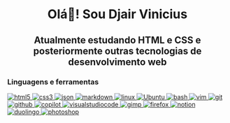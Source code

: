 <!--
## Hi there 👋
**djairvinicius/djairvinicius** is a ✨ _special_ ✨ repository because its `README.md` (this file) appears on your GitHub profile.

Here are some ideas to get you started:

- 🔭 I’m currently working on ...
- 🌱 I’m currently learning ...
- 👯 I’m looking to collaborate on ...
- 🤔 I’m looking for help with ...
- 💬 Ask me about ...
- 📫 How to reach me: ...
- 😄 Pronouns: ...
- ⚡ Fun fact: ...
-->
<h1 align="center">
    Olá👋! Sou Djair Vinicius
</h1>

<h2 align="center">
Atualmente estudando HTML e CSS e posteriormente outras tecnologias de desenvolvimento web
</h2>

<h3 align="left">Linguagens e ferramentas</h3>
<p align="left"> 
<!--html5-->
    <a href="https://www.w3.org/html/" target="_blank" rel="noreferrer"> 
        <img src="https://img.shields.io/badge/HTML5-E34F26.svg?style=for-the-badge&logo=HTML5&logoColor=white" alt="html5"> 
    </a>
<!--css-->
    <a href="https://www.w3schools.com/css/" target="_blank" rel="noreferrer"> 
        <img src="https://img.shields.io/badge/CSS3-1572B6?style=for-the-badge&logo=css3&logoColor=white" alt="css3"> 
    </a>
<!--json-->
    <a href="https://json.org/" target="_blank" rel="noreferrer">
        <img src="https://img.shields.io/badge/JSON-000000.svg?style=for-the-badge&logo=JSON&logoColor=white" alt="json">
    </a>
<!--markdown-->
    <a href="https://www.markdownguide.org/" target="_blank" rel="noreferrer">
        <img src="https://img.shields.io/badge/Markdown-000000.svg?style=for-the-badge&logo=Markdown&logoColor=white" alt="markdown">
    </a>
<!--linux-->
    <a href="https://www.linux.org/" target="_blank" rel="noreferrer"> 
        <img src="https://img.shields.io/badge/Linux-FCC624?style=for-the-badge&logo=linux&logoColor=black" alt="linux"/> 
    </a>
<!--ubuntu-->
    <a href="http://ubuntu.com/" target="_blank" rel="noreferrer">
        <img src="https://img.shields.io/badge/Ubuntu-E95420?style=for-the-badge&logo=ubuntu&logoColor=white" alt="Ubuntu">
    </a>
<!--bash-->
    <a href="https://www.gnu.org/software/bash/" target="_blank" rel="noreferrer">
        <img src="https://img.shields.io/badge/GNU%20Bash-4EAA25?style=for-the-badge&logo=GNU%20Bash&logoColor=white" alt="bash">
    </a>
<!--vim-->
    <a href="https://www.vim.org/" target="_blank" rel="noreferrer">
        <img src="https://img.shields.io/badge/Vim-019733.svg?style=for-the-badge&logo=Vim&logoColor=white" alt="vim">
    </a>
<!--git-->
    <a href="https://git-scm.com/" target="_blank" rel="noreferrer"> 
        <img src="https://img.shields.io/badge/Git-F05032.svg?style=for-the-badge&logo=Git&logoColor=white" alt="git"> 
    </a>
<!--github-->
    <a href="https://github.com/" target="_blank" rel="noreferrer">
        <img src="https://img.shields.io/badge/GitHub-100000?style=for-the-badge&logo=github&logoColor=white" alt="github">
    </a>
<!--copilot-->
    <a href="https://github.com/features/copilot" target="_blank" rel="noreferrer">
        <img src="https://img.shields.io/badge/GitHub%20Copilot-000000.svg?style=for-the-badge&logo=GitHub-Copilot&logoColor=white" alt="copilot">
    </a>
<!--visualstudiocode-->
    <a href="https://code.visualstudio.com/" target="_blank" rel="noreferrer">
        <img src="https://img.shields.io/badge/Visual_Studio_Code-0078D4?style=for-the-badge&logo=visual%20studio%20code&logoColor=white" alt="visualstudiocode">
    </a>
<!--gimp-->
    <a href="https://www.gimp.org/" target="_blank" rel="noreferrer">
        <img src="https://img.shields.io/badge/GIMP-8C8073.svg?style=for-the-badge&logo=GIMP&logoColor=white" alt="gimp">
    </a>
<!--firefox-->
    <a href="https://www.mozilla.org/en-US/firefox/" target="_blank" rel="noreferrer">
        <img src="https://img.shields.io/badge/Firefox%20Browser-FF7139.svg?style=for-the-badge&logo=Firefox-Browser&logoColor=white" alt="firefox">
    </a>
<!--notion-->
    <a href="https://notion.so" target="_blank" rel="noreferrer">
        <img src="https://img.shields.io/badge/Notion-000000.svg?style=for-the-badge&logo=Notion&logoColor=white" alt="notion">
    </a>
<!--duolingo-->
    <a href="https://duolingo.com/" target="_blank" rel="noreferrer">
        <img src="https://img.shields.io/badge/Duolingo-58CC02?style=for-the-badge&logo=Duolingo&logoColor=white" alt="duolingo">
    </a>
<!--photoshop-->
    <a href="https://www.photoshop.com/" target="_blank" rel="noreferrer">
        <img src="https://img.shields.io/badge/Adobe%20Photoshop-31A8FF?style=for-the-badge&logo=Adobe%20Photoshop&logoColor=black" alt="photoshop">
    </a>
</p>
